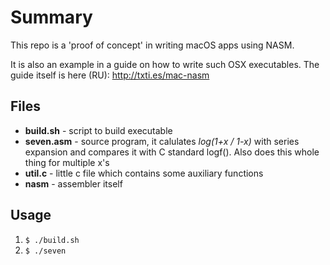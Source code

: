 # Summary #

This repo is a 'proof of concept' in writing macOS apps using NASM.

It is also an example in a guide on how to write such OSX executables. The guide itself is here (RU): http://txti.es/mac-nasm

## Files ##

- **build.sh** - script to build executable
- **seven.asm** - source program, it calulates *log(1+x / 1-x)* with series expansion and compares it with C standard logf(). Also does this whole thing for multiple x's
- **util.c** - little c file which contains some auxiliary functions
- **nasm** - assembler itself

## Usage ##
1. `$ ./build.sh`
2. `$ ./seven`
